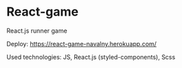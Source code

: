# React-game
React.js runner game

Deploy: https://react-game-navalny.herokuapp.com/

Used technologies: JS, React.js (styled-components), Scss
